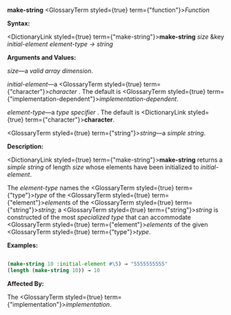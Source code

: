 **make-string** <GlossaryTerm styled={true} term={"function"}><i>Function</i></GlossaryTerm> 



**Syntax:** 



<DictionaryLink styled={true} term={"make-string"}><b>make-string</b></DictionaryLink> *size* &amp;key *initial-element element-type → string* 



**Arguments and Values:** 



*size*—a *valid array dimension*. 



*initial-element*—a <GlossaryTerm styled={true} term={"character"}><i>character</i></GlossaryTerm> . The default is <GlossaryTerm styled={true} term={"implementation-dependent"}><i>implementation-dependent</i></GlossaryTerm>. 



*element-type*—a *type specifier* . The default is <DictionaryLink styled={true} term={"character"}><b>character</b></DictionaryLink>. 



<GlossaryTerm styled={true} term={"string"}><i>string</i></GlossaryTerm>—a *simple string*. 



**Description:** 



<DictionaryLink styled={true} term={"make-string"}><b>make-string</b></DictionaryLink> returns a *simple string* of length *size* whose elements have been initialized to *initial-element*. 



The *element-type* names the <GlossaryTerm styled={true} term={"type"}><i>type</i></GlossaryTerm> of the <GlossaryTerm styled={true} term={"element"}><i>elements</i></GlossaryTerm> of the <GlossaryTerm styled={true} term={"string"}><i>string</i></GlossaryTerm>; a <GlossaryTerm styled={true} term={"string"}><i>string</i></GlossaryTerm> is constructed of the most *specialized type* that can accommodate <GlossaryTerm styled={true} term={"element"}><i>elements</i></GlossaryTerm> of the given <GlossaryTerm styled={true} term={"type"}><i>type</i></GlossaryTerm>. 



**Examples:**
```lisp

(make-string 10 :initial-element #\5) → "5555555555" 
(length (make-string 10)) → 10 

```
**Affected By:** 



The <GlossaryTerm styled={true} term={"implementation"}><i>implementation</i></GlossaryTerm>. 







 



 





